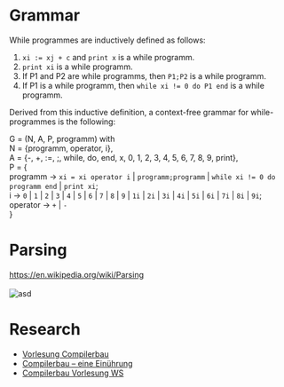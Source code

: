# Grammar
While programmes are inductively defined as follows:
1. ```xi := xj + c``` and ```print x``` is a while programm.
2. ``print xi`` is a while programm.
3. If P1 and P2 are while programms, then ```P1;P2``` is a while programm.
4. If P1 is a while programm, then ```while xi != 0 do P1 end``` is a while programm.

Derived from this inductive definition, a context-free grammar for while-programmes is the following:

G = (N, A, P, programm) with <br>
N = {programm, operator, i},<br>
A = {-, +, :=, ;, while, do, end, x, 0, 1, 2, 3, 4, 5, 6, 7, 8, 9, print},<br>
P = {<br>
programm -> ```xi = xi operator i``` | ```programm;programm``` | ```while xi != 0 do programm end``` | ```print xi```; <br>
i -> ```0``` | ```1``` | ```2``` | ```3``` | ```4``` | ```5``` | ```6``` | ```7``` | ```8``` | ```9``` | ```1i``` | ```2i``` | ```3i``` | ```4i``` | ```5i``` | ```6i``` | ```7i``` | ```8i``` | ```9i```;<br>
operator -> ```+``` | ```-```
<br>}

# Parsing
https://en.wikipedia.org/wiki/Parsing <br><br>
![asd](https://upload.wikimedia.org/wikipedia/commons/d/d6/Parser_Flow%D5%B8.gif)

# Research
- [Vorlesung Compilerbau](https://www.eti.uni-siegen.de/ti/lehre/ss15/compilerbau/compilerbau.html)
- [Compilerbau – eine Einührung](https://homepages.thm.de/~hg52/lv/compiler/skripten/compilerskript/pdf/compilerskript.pdf)
- [Compilerbau Vorlesung WS](https://imweb.imn.htwk-leipzig.de/~waldmann/edu/ss22/cb/folien/skript.pdf)